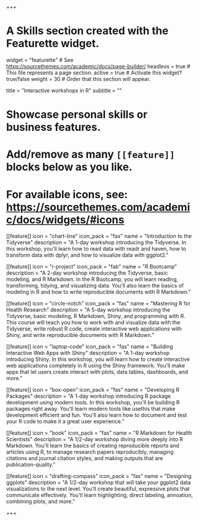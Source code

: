 +++
# A Skills section created with the Featurette widget.
widget = "featurette"  # See https://sourcethemes.com/academic/docs/page-builder/
headless = true  # This file represents a page section.
active = true  # Activate this widget? true/false
weight = 30  # Order that this section will appear.

title = "Interactive workshops in R"
subtitle = ""

# Showcase personal skills or business features.
# 
# Add/remove as many `[[feature]]` blocks below as you like.
# 
# For available icons, see: https://sourcethemes.com/academic/docs/widgets/#icons

[[feature]]
  icon = "chart-line"
  icon_pack = "fas"
  name = "Introduction to the Tidyverse"
  description = "A 1-day workshop introducing the Tidyverse. In this workshop, you'll learn how to read data with readr and haven, how to transform data with dplyr, and how to visualize data with ggplot2."
  
[[feature]]
  icon = "r-project"
  icon_pack = "fab"
  name = "R Bootcamp"
  description = "A 2-day workshop introducing the Tidyverse, basic modeling, and R Markdown. In the R Bootcamp, you will learn reading, transforming, tidying, and visualizing data. You'll also learn the basics of modeling in R and how to write reproducible documents with R Markdown."  
  
[[feature]]
  icon = "circle-notch"
  icon_pack = "fas"
  name = "Mastering R for Health Research"
  description = "A 5-day workshop introducing the Tidyverse, basic modeling, R Markdown, Shiny, and programming with R. This course will teach you how to work with and visualize data with the Tidyverse, write robust R code, create interactive web applications with Shiny, and write reproducible documents with R Markdown."
  
[[feature]]
  icon = "laptop-code"
  icon_pack = "fas"
  name = "Building Interactive Web Apps with Shiny"
  description = "A 1-day workshop introducing Shiny. In this workshop, you will learn how to create interactive web applications completely in R using the Shiny framework. You'll make apps that let users create interact with plots, data tables, dashboards, and more."
  
[[feature]]
  icon = "box-open"
  icon_pack = "fas"
  name = "Developing R Packages"
  description = "A 1-day workshop introducing R package development using modern tools. In this workshop, you'll be building R packages right away. You'll learn modern tools like usethis that make development efficient and fun. You'll also learn how to document and test your R code to make it a great user experience."  
  
[[feature]]
  icon = "book"
  icon_pack = "fas"
  name = "R Markdown for Health Scientists"
  description = "A 1/2-day workshop diving more deeply into R Markdown. You'll learn the basics of creating reproducible reports and articles using R, to manage research papers reproducibly, managing citations and journal citation styles, and making outputs that are publication-quality."

[[feature]]
  icon = "drafting-compass"
  icon_pack = "fas"
  name = "Designing ggplots"
  description = "A 1/2-day workshop that will take your ggplot2 data visualizations to the next level. You'll create beautiful, expressive plots that communicate effectively. You'll learn highlighting, direct labeling, annoation, combining plots, and more."


+++
